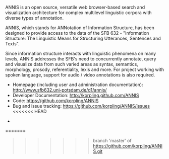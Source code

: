 ANNIS is an open source, versatile web browser-based search and visualization architecture for complex multilevel linguistic corpora with diverse types of annotation.

ANNIS, which stands for ANNotation of Information Structure, has been designed to provide access to the data of the SFB 632 - "Information Structure: The Linguistic Means for Structuring Utterances, Sentences and Texts".

Since information structure interacts with linguistic phenomena on many levels, ANNIS addresses the SFB's need to concurrently annotate, query and visualize data from such varied areas as syntax, semantics, morphology, prosody, referentiality, lexis and more. For project working with spoken language, support for audio / video annotations is also required.

* Homepage (including user and administration documentation): http://www.sfb632.uni-potsdam.de/d1/annis/
* Developer Documentation: http://korpling.github.com/ANNIS
* Code: https://github.com/korpling/ANNIS
* Bug and issue tracking: https://github.com/korpling/ANNIS/issues
<<<<<<< HEAD
-
=======

>>>>>>> branch 'master' of https://github.com/korpling/ANNIS.git
